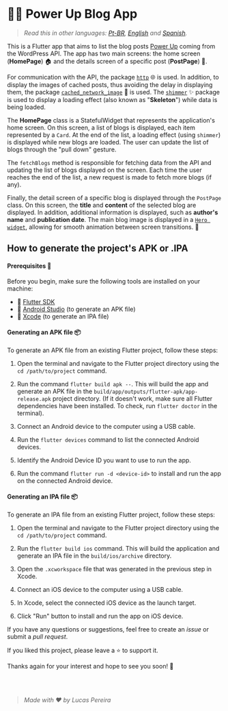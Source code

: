# 👨‍💻 Power Up Blog App

>*Read this in other languages: [Pt-BR](README.md), [English](README.en.md) and [Spanish](README.es.md).*

This is a Flutter app that aims to list the blog posts [Power Up](https://powerupblog3.wordpress.com/) coming from the WordPress API. The app has two main screens: the home screen (**HomePage**) 🏠 and the details screen of a specific post (**PostPage**) 📄.

For communication with the API, the package [`http`](https://pub.dev/packages/http) 🌐 is used. In addition, to display the images of cached posts, thus avoiding the delay in displaying them, the package [`cached_network_image`](https://pub.dev/packages/cached_network_image) 📸 is used. The [`shimmer`](https://pub.dev/packages/shimmer) ✨ package is used to display a loading effect (also known as "**Skeleton**") while data is being loaded.

The **HomePage** class is a StatefulWidget that represents the application's home screen. On this screen, a list of blogs is displayed, each item represented by a `Card`. At the end of the list, a loading effect (using `shimmer`) is displayed while new blogs are loaded. The user can update the list of blogs through the "pull down" gesture.

The `fetchBlogs` method is responsible for fetching data from the API and updating the list of blogs displayed on the screen. Each time the user reaches the end of the list, a new request is made to fetch more blogs (if any).

Finally, the detail screen of a specific blog is displayed through the `PostPage` class. On this screen, the **title** and **content** of the selected blog are displayed. In addition, additional information is displayed, such as **author's name** and **publication date**. The main blog image is displayed in a [`Hero widget`](https://docs.flutter.dev/development/ui/animations/hero-animations), allowing for smooth animation between screen transitions. 🚀

## How to generate the project's APK or .IPA

#### Prerequisites 🔧

Before you begin, make sure the following tools are installed on your machine:

- 🚀 [Flutter SDK](https://flutter.dev/docs/get-started/install)
- 📱 [Android Studio](https://developer.android.com/studio) (to generate an APK file)
- 🍎 [Xcode](https://developer.apple.com/xcode/) (to generate an IPA file)

#### Generating an APK file 📦

To generate an APK file from an existing Flutter project, follow these steps:

1. Open the terminal and navigate to the Flutter project directory using the `cd /path/to/project` command.

2. Run the command `flutter build apk --`. This will build the app and generate an APK file in the `build/app/outputs/flutter-apk/app-release.apk` project directory. (If it doesn't work, make sure all Flutter dependencies have been installed. To check, run `flutter doctor` in the terminal).

3. Connect an Android device to the computer using a USB cable.

4. Run the `flutter devices` command to list the connected Android devices.

5. Identify the Android Device ID you want to use to run the app.

6. Run the command `flutter run -d <device-id>` to install and run the app on the connected Android device.

#### Generating an IPA file 📦

To generate an IPA file from an existing Flutter project, follow these steps:

1. Open the terminal and navigate to the Flutter project directory using the `cd /path/to/project` command.

2. Run the `flutter build ios` command. This will build the application and generate an IPA file in the `build/ios/archive` directory.

3. Open the `.xcworkspace` file that was generated in the previous step in Xcode.

4. Connect an iOS device to the computer using a USB cable.

5. In Xcode, select the connected iOS device as the launch target.

6. Click "Run" button to install and run the app on iOS device.

If you have any questions or suggestions, feel free to create an _issue_ or submit a _pull request_.

If you liked this project, please leave a ⭐️ to support it.

Thanks again for your interest and hope to see you soon! 👋

<br><br>

>_Made with :heart: by Lucas Pereira_